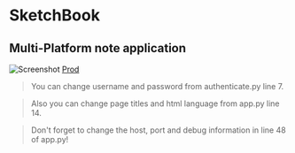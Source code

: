 # SketchBook
Multi-Platform note application
---
![Screenshot](https://www.site-shot.com/cached_image/Qi2ChsGWEeykJQJCrBEABA)
[Prod](http://safran.nsupdate.info/not)

> You can change username and password from authenticate.py line 7.

> Also you can change page titles and html language from app.py line 14.

> Don't forget to change the host, port and debug information in line 48 of app.py!

